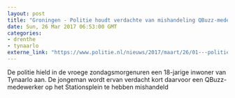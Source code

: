 ```yaml
---
layout: post
title: "Groningen - Politie houdt verdachte van mishandeling QBuzz-medewerker aan"
date: Sun, 26 Mar 2017 06:53:00 GMT
categories: 
- drenthe 
- tynaarlo 
externe_link: "https://www.politie.nl/nieuws/2017/maart/26/01---politie-houdt-verdachte-van-mishandeling-qbuzz-medewerker-aan.html"
---
```


De politie hield in de vroege zondagsmorgenuren een 18-jarige inwoner van Tynaarlo aan. De jongeman wordt ervan verdacht kort daarvoor een QBuzz-medewerker op het Stationsplein te hebben mishandeld
